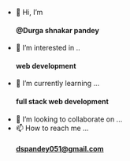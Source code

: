 - 👋 Hi, I’m <h4> @Durga shnakar pandey</h4>
- 👀 I’m interested in ..<h4>web development</h4>
- 🌱 I’m currently learning ...<h4>full stack web development</h4>
- 💞️ I’m looking to collaborate on ...
- 📫 How to reach me ...<h4>dspandey051@gmail.com<h4>

<!---
Durga45/Durga45 is a ✨ special ✨ repository because its `README.md` (this file) appears on your GitHub profile.
You can click the Preview link to take a look at your changes.
--->
